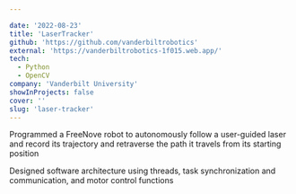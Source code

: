 ```yaml
---

date: '2022-08-23'
title: 'LaserTracker'
github: 'https://github.com/vanderbiltrobotics'
external: 'https://vanderbiltrobotics-1f015.web.app/'
tech:
  - Python
  - OpenCV
company: 'Vanderbilt University'
showInProjects: false
cover: ''
slug: 'laser-tracker'
---
```


Programmed a FreeNove robot to autonomously follow a user-guided laser and record its trajectory and retraverse the path it travels from its starting position

Designed software architecture using threads, task synchronization and communication, and motor control functions
